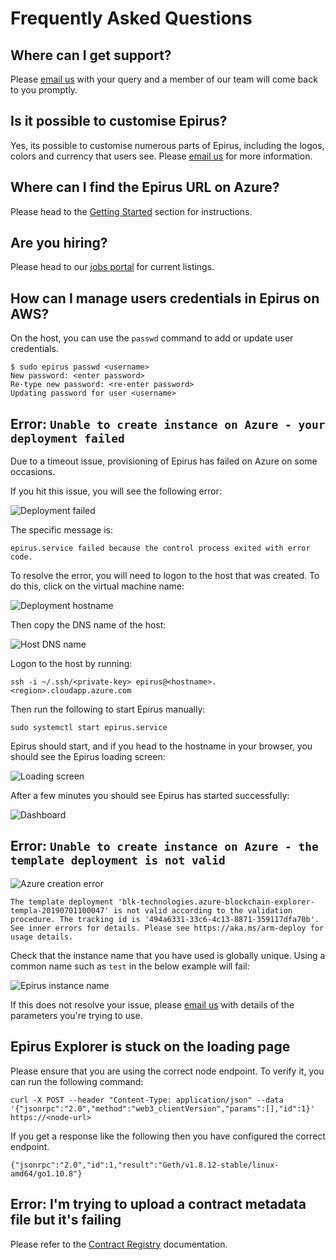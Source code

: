 # Frequently Asked Questions

## Where can I get support?

Please [email us](mailto:support@web3labs.com) with your query and a member of our team will come back to you promptly.

## Is it possible to customise Epirus?

Yes, its possible to customise numerous parts of Epirus, including the logos, colors and currency that users see. Please [email us](mailto:support@web3labs.com) for more information.
    
## Where can I find the Epirus URL on Azure?

Please head to the [Getting Started](getting_started.md#azure) section for instructions.
    
## Are you hiring?
    
Please head to our [jobs portal](https://angel.co/company/web3labs/jobs) for current listings.

## How can I manage users credentials in Epirus on AWS?

On the host, you can use the `passwd` command to add or update user credentials.

``` shell
$ sudo epirus passwd <username>
New password: <enter password>
Re-type new password: <re-enter password>
Updating password for user <username>
```

## Error: `Unable to create instance on Azure - your deployment failed`

Due to a timeout issue, provisioning of Epirus has failed on Azure on some occasions.

If you hit this issue, you will see the following error:

![Deployment failed](./img/issue-deployment-failed/deployment_failed.png)

The specific message is:

``` shell
epirus.service failed because the control process exited with error code.
```

To resolve the error, you will need to logon to the host that was created. To do this, click on the virtual machine name:

![Deployment hostname](./img/issue-deployment-failed/deployment_hostname.png)

Then copy the DNS name of the host:

![Host DNS name](./img/issue-deployment-failed/dns_name.png)

Logon to the host by running:

``` shell
ssh -i ~/.ssh/<private-key> epirus@<hostname>.<region>.cloudapp.azure.com
```

Then run the following to start Epirus manually:

``` shell
sudo systemctl start epirus.service
```

Epirus should start, and if you head to the hostname in your browser, you should see the Epirus loading screen:

![Loading screen](./img/loading.png)

After a few minutes you should see Epirus has started successfully:

![Dashboard](./img/dashboard.png)

## Error: `Unable to create instance on Azure - the template deployment is not valid`
![Azure creation error](./img/azure_create_error.png)

``` shell
The template deployment 'blk-technologies.azure-blockchain-explorer-templa-20190701100047' is not valid according to the validation procedure. The tracking id is '494a6331-33c6-4c13-8871-359117dfa70b'. See inner errors for details. Please see https://aka.ms/arm-deploy for usage details.
```

Check that the instance name that you have used is globally unique. Using a common name such as `test` in the below example will fail:

![Epirus instance name](./img/epirus_instance_name.png)

If this does not resolve your issue, please [email us](mailto:support@web3labs.com) with details of the parameters you're trying to use.

## Epirus Explorer is stuck on the loading page

Please ensure that you are using the correct node endpoint. To verify it, you can run the following command:

``` shell
curl -X POST --header "Content-Type: application/json" --data '{"jsonrpc":"2.0","method":"web3_clientVersion","params":[],"id":1}' https://<node-url>
```

If you get a response like the following then you have configured the correct endpoint.

``` shell
{"jsonrpc":"2.0","id":1,"result":"Geth/v1.8.12-stable/linux-amd64/go1.10.8"}
```

## Error: I'm trying to upload a contract metadata file but it's failing
    
Please refer to the [Contract Registry](metadata.md) documentation.
